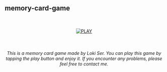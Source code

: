 <h2>memory-card-game</h2>
 <br>
<br>
<div align="center">
<a href='https://lokixjs.github.io/music-player/' target="_blank"><img alt='PLAY' src='https://img.shields.io/badge/PLAY-100000?style=for-the-badge&logo= PLAY&logoColor=white&labelColor=BrightBlue&color=BrightBlue'/></a>
<br>
<br>
<br>
<h6>This is a memory card game made by Loki Ser. You can play this game by tapping the play button and enjoy it. If you encounter any problems, please feel free to contact me.</h6>
